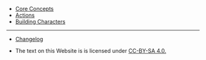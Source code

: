 - [Core Concepts](Core_Concepts.md)
- [Actions](Actions.md)
- [Building Characters](Building_Characters.md)
---
- [Changelog](Changelog.md)

- The text on this Website is is licensed under  [CC-BY-SA 4.0.](https://creativecommons.org/licenses/by-sa/4.0/)
